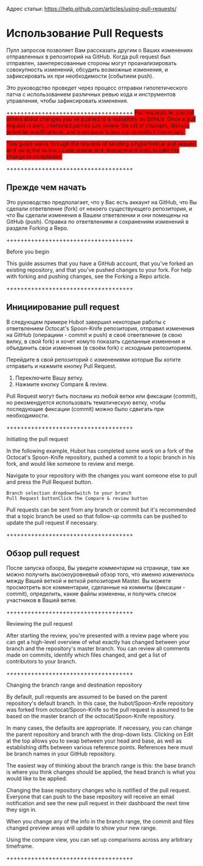 Адрес статьи:
https://help.github.com/articles/using-pull-requests/

# Использование Pull Requests

Пулл запросов позволяет Вам рассказать другим о Ваших изменениях отправленных в репозиторий на GitHub.
Когда pull request был отправлен, заинтересованные стороны могут проанализировать совокупность изменений, обсудить возможные изменения, и зафиксировать их при необходимости (событием push).

Это руководство проведет через процесс отправки гипотетического патча с использованием различных ревью кода и инструментов управления, чтобы зафиксировать изменения.

++++++++++++++++++++++++++++++++++++
<font style="background-color:red">
Pull requests let you tell others about changes you've pushed to a repository on GitHub. Once a pull request is sent, interested parties can review the set of changes, discuss potential modifications, and even push follow-up commits if necessary.

This guide walks through the process of sending a hypothetical pull request and using the various code review and management tools to take the change to completion.
</font>

++++++++++++++++++++++++++++++++++++

## Прежде чем начать

Это руководство предполагает, что у Вас есть аккаунт на GitHub, что Вы сделали ответвление (fork) от некоего существующего репозитория, и что Вы сделали изменения в Вашем ответвлении и они помещены на GitHub (push). Справка по ответвлениям и сохранениям изменений в разделе Forking a Repo.

++++++++++++++++++++++++++++++++++++

Before you begin

This guide assumes that you have a GitHub account, that you've forked an existing repository, and that you've pushed changes to your fork. For help with forking and pushing changes, see the Forking a Repo article.

++++++++++++++++++++++++++++++++++++

## Инициирование pull request

В следующем примере Hubot завершил некоторые работы с ответвлением Octocat's Spoon-Knife репозитория, отправил изменения на GitHub (операциии - commit и push) в своё ответвление (в свою вилку, в свой fork) и хочет комуто показать сделанные изменения и объединить свои изменения (в своём fork) с исходным репозиторием.

Перейдите в свой репозиторий с изменениями которые Вы хотите отправить и нажмите кнопку Pull Request.

1. Переключите Вашу ветку.
2. Нажмите кнопку Compare & review.

Pull Request могут быть посланы из любой ветки или фиксации (commit), но рекомендуется использовать тематическую ветку, чтобы последующие фиксации (commit) можно было сдвигать при необходимости.

++++++++++++++++++++++++++++++++++++

Initiating the pull request

In the following example, Hubot has completed some work on a fork of the Octocat's Spoon-Knife repository, pushed a commit to a topic branch in his fork, and would like someone to review and merge.

Navigate to your repository with the changes you want someone else to pull and press the Pull Request button.

    Branch selection dropdownSwitch to your branch
    Pull Request buttonClick the Compare & review button

Pull requests can be sent from any branch or commit but it's recommended that a topic branch be used so that follow-up commits can be pushed to update the pull request if necessary.

++++++++++++++++++++++++++++++++++++

## Обзор pull request

После запуска обзора, Вы увидите комментарии на странице, там же можно получить высокоуровневый обзор того, что именно изменилось между Вашей веткой и веткой репозитория Master.
Вы можете просмотреть все комментарии, сделанные на коммиты (фиксации - commit), определить, какие файлы изменены, и получить список участников в Вашей ветке.

++++++++++++++++++++++++++++++++++++

Reviewing the pull request

After starting the review, you're presented with a review page where you can get a high-level overview of what exactly has changed between your branch and the repository's master branch. You can review all comments made on commits, identify which files changed, and get a list of contributors to your branch.

++++++++++++++++++++++++++++++++++++

Changing the branch range and destination repository

By default, pull requests are assumed to be based on the parent repository's default branch. In this case, the hubot/Spoon-Knife repository was forked from octocat/Spoon-Knife so the pull request is assumed to be based on the master branch of the octocat/Spoon-Knife repository.

In many cases, the defaults are appropriate. If necessary, you can change the parent repository and branch with the drop-down lists. Clicking on Edit at the top allows you to swap between your head and base, as well as establishing diffs between various reference points. References here must be branch names in your GitHub repository.

The easiest way of thinking about the branch range is this: the base branch is where you think changes should be applied, the head branch is what you would like to be applied.

Changing the base repository changes who is notified of the pull request. Everyone that can push to the base repository will receive an email notification and see the new pull request in their dashboard the next time they sign in.

When you change any of the info in the branch range, the commit and files changed preview areas will update to show your new range.

Using the compare view, you can set up comparisons across any arbitrary timeframe.

++++++++++++++++++++++++++++++++++++